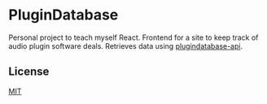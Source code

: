 # PluginDatabase

Personal project to teach myself React.
Frontend for a site to keep track of audio plugin software deals.
Retrieves data using [plugindatabase-api](https://github.com/jez321/plugindatabase-api).

## License
[MIT](https://choosealicense.com/licenses/mit/)
